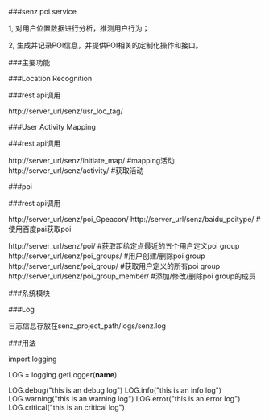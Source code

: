 ###senz poi service

1, 对用户位置数据进行分析，推测用户行为；

2, 生成并记录POI信息，并提供POI相关的定制化操作和接口。


###主要功能

###Location  Recognition

###rest api调用

   http://server_url/senz/usr_loc_tag/

###User Activity Mapping

###rest api调用

   http://server_url/senz/initiate_map/   #mapping活动
   http://server_url/senz/activity/       #获取活动

###poi

###rest api调用

   http://server_url/senz/poi_Gpeacon/
   http://server_url/senz/baidu_poitype/  #使用百度pai获取poi

   http://server_url/senz/poi/    #获取距给定点最近的五个用户定义poi group
   http://server_url/senz/poi_groups/   #用户创建/删除poi group
   http://server_url/senz/poi_group/   #获取用户定义的所有poi group
   http://server_url/senz/poi_group_member/   #添加/修改/删除poi group的成员

###系统模块

###Log

   日志信息存放在senz_project_path/logs/senz.log

###用法

   import logging

   LOG = logging.getLogger(__name__)

   LOG.debug("this is an debug log")
   LOG.info("this is an info log")
   LOG.warning("this is an warning log")
   LOG.error("this is an error log")
   LOG.critical("this is an critical log")

